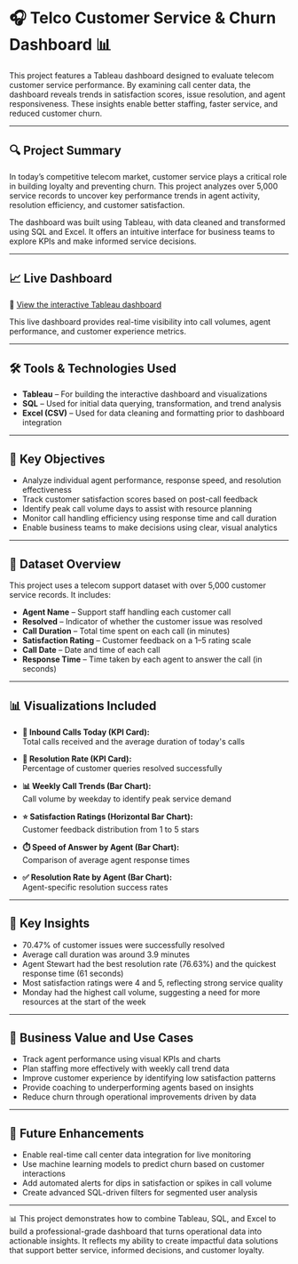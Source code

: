 # 🎧 Telco Customer Service & Churn Dashboard 📊

This project features a Tableau dashboard designed to evaluate telecom customer service performance. By examining call center data, the dashboard reveals trends in satisfaction scores, issue resolution, and agent responsiveness. These insights enable better staffing, faster service, and reduced customer churn.

---

## 🔍 Project Summary

In today’s competitive telecom market, customer service plays a critical role in building loyalty and preventing churn. This project analyzes over 5,000 service records to uncover key performance trends in agent activity, resolution efficiency, and customer satisfaction.

The dashboard was built using Tableau, with data cleaned and transformed using SQL and Excel. It offers an intuitive interface for business teams to explore KPIs and make informed service decisions.

---

## 📈 Live Dashboard

🔗 [View the interactive Tableau dashboard](https://public.tableau.com/views/CallCentreKPIDashboard-LatestMonthOverview/Dashboard1?:language=en-US&:sid=&:redirect=auth&:display_count=n&:origin=viz_share_link)

This live dashboard provides real-time visibility into call volumes, agent performance, and customer experience metrics.

---

## 🛠️ Tools & Technologies Used

- **Tableau** – For building the interactive dashboard and visualizations  
- **SQL** – Used for initial data querying, transformation, and trend analysis  
- **Excel (CSV)** – Used for data cleaning and formatting prior to dashboard integration  

---

## 🎯 Key Objectives

- Analyze individual agent performance, response speed, and resolution effectiveness  
- Track customer satisfaction scores based on post-call feedback  
- Identify peak call volume days to assist with resource planning  
- Monitor call handling efficiency using response time and call duration  
- Enable business teams to make decisions using clear, visual analytics  

---

## 📂 Dataset Overview

This project uses a telecom support dataset with over 5,000 customer service records. It includes:

- **Agent Name** – Support staff handling each customer call  
- **Resolved** – Indicator of whether the customer issue was resolved  
- **Call Duration** – Total time spent on each call (in minutes)  
- **Satisfaction Rating** – Customer feedback on a 1–5 rating scale  
- **Call Date** – Date and time of each call  
- **Response Time** – Time taken by each agent to answer the call (in seconds)  

---

## 📊 Visualizations Included

- **📌 Inbound Calls Today (KPI Card):**  
  Total calls received and the average duration of today's calls

- **📌 Resolution Rate (KPI Card):**  
  Percentage of customer queries resolved successfully

- **📊 Weekly Call Trends (Bar Chart):**  
  Call volume by weekday to identify peak service demand

- **⭐ Satisfaction Ratings (Horizontal Bar Chart):**  
  Customer feedback distribution from 1 to 5 stars

- **⏱️ Speed of Answer by Agent (Bar Chart):**  
  Comparison of average agent response times

- **✅ Resolution Rate by Agent (Bar Chart):**  
  Agent-specific resolution success rates

---

## 📌 Key Insights

- 70.47% of customer issues were successfully resolved  
- Average call duration was around 3.9 minutes  
- Agent Stewart had the best resolution rate (76.63%) and the quickest response time (61 seconds)  
- Most satisfaction ratings were 4 and 5, reflecting strong service quality  
- Monday had the highest call volume, suggesting a need for more resources at the start of the week  

---

## 💼 Business Value and Use Cases

- Track agent performance using visual KPIs and charts  
- Plan staffing more effectively with weekly call trend data  
- Improve customer experience by identifying low satisfaction patterns  
- Provide coaching to underperforming agents based on insights  
- Reduce churn through operational improvements driven by data  

---

## 🚀 Future Enhancements

- Enable real-time call center data integration for live monitoring  
- Use machine learning models to predict churn based on customer interactions  
- Add automated alerts for dips in satisfaction or spikes in call volume  
- Create advanced SQL-driven filters for segmented user analysis  

---

📊 This project demonstrates how to combine Tableau, SQL, and Excel to build a professional-grade dashboard that turns operational data into actionable insights. It reflects my ability to create impactful data solutions that support better service, informed decisions, and customer loyalty.

